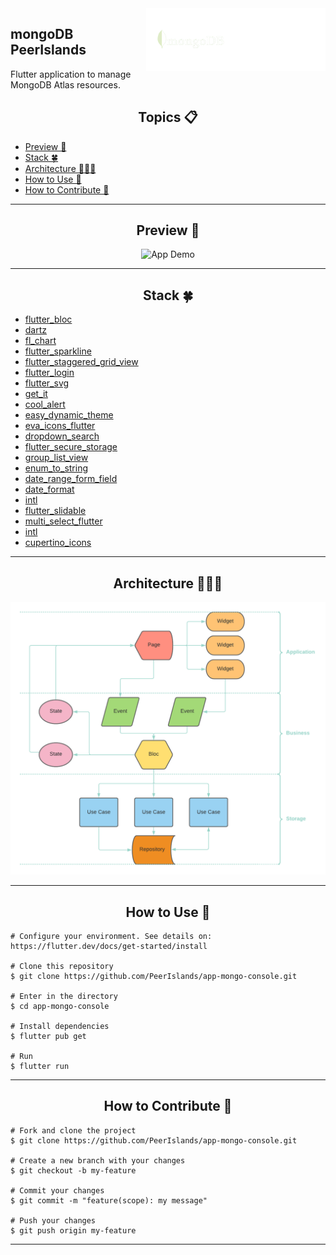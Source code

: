 <a href="https://yeslms.com/">
    <img src="./docs/media/mongo_peer.png" target="_blank" align="right" height="100"
    style="background-color:green;" />
</a>

## mongoDB PeerIslands
Flutter application to manage MongoDB Atlas resources.

<h2 align="center">Topics 📋</h2>

- [Preview 📱](#preview-)
- [Stack 🍀](#stack-)
- [Architecture 🧑🏽‍💻](#architecture-)
- [How to Use 🤔](#how-to-use-)
- [How to Contribute 💪](#how-to-contribute-)

---

<h2 align="center">Preview 📱</h2>
   <p align="center">
      <img src="./docs/media/app.gif" width="400" alt="App Demo">
   </p>

 ---

<h2 align="center">Stack 🍀</h2>

- [flutter_bloc](https://pub.dev/packages/flutter_bloc) 
- [dartz](https://pub.dev/packages/dartz) 
- [fl_chart](https://pub.dev/packages/fl_chart)
- [flutter_sparkline](https://pub.dev/packages/flutter_sparkline)
- [flutter_staggered_grid_view](https://pub.dev/packages/flutter_staggered_grid_view)
- [flutter_login](https://pub.dev/packages/flutter_login)
- [flutter_svg](https://pub.dev/packages/flutter_svg)
- [get_it](https://pub.dev/packages/get_it)
- [cool_alert](https://pub.dev/packages/cool_alert)
- [easy_dynamic_theme](https://pub.dev/packages/easy_dynamic_theme)
- [eva_icons_flutter](https://pub.dev/packages/eva_icons_flutter)
- [dropdown_search](https://pub.dev/packages/dropdown_search)
- [flutter_secure_storage](https://pub.dev/packages/flutter_secure_storage)
- [group_list_view](https://pub.dev/packages/group_list_view)
- [enum_to_string](https://pub.dev/packages/enum_to_string)
- [date_range_form_field](https://pub.dev/packages/date_range_form_field)
- [date_format](https://pub.dev/packages/date_format)
- [intl](https://pub.dev/packages/intl)
- [flutter_slidable](https://pub.dev/packages/flutter_slidable)
- [multi_select_flutter](https://pub.dev/packages/multi_select_flutter)
- [intl](https://pub.dev/packages/dio)
- [cupertino_icons](https://pub.dev/packages/cupertino_icons)

---

<h2 align="center">Architecture 🧑🏽‍💻</h2>
   <p align="center">
      <img src="./docs/media/mongo_app_arc.png" alt="App Architecture">
   </p>

---

<h2 align="center">How to Use 🤔</h2>

   ```
   # Configure your environment. See details on: https://flutter.dev/docs/get-started/install
   
   # Clone this repository
   $ git clone https://github.com/PeerIslands/app-mongo-console.git

   # Enter in the directory
   $ cd app-mongo-console

   # Install dependencies
   $ flutter pub get

   # Run
   $ flutter run
   ```

---

<h2 align="center">How to Contribute 💪</h2>

   ```
   # Fork and clone the project
   $ git clone https://github.com/PeerIslands/app-mongo-console.git

   # Create a new branch with your changes
   $ git checkout -b my-feature

   # Commit your changes
   $ git commit -m "feature(scope): my message"

   # Push your changes
   $ git push origin my-feature
   ```

---
